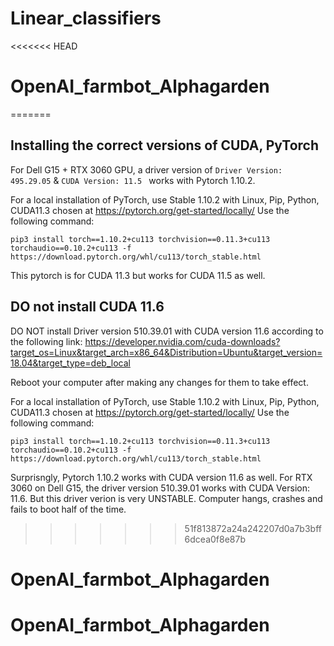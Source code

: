 # Linear_classifiers
<<<<<<< HEAD
# OpenAI_farmbot_Alphagarden
=======

## Installing the correct versions of CUDA, PyTorch 
For Dell G15 + RTX 3060 GPU, a driver version of ```Driver Version: 495.29.05``` & ```CUDA Version: 11.5 ``` works with Pytorch 1.10.2.    
    
For a local installation of PyTorch, use Stable 1.10.2 with Linux, Pip, Python, CUDA11.3 chosen at https://pytorch.org/get-started/locally/ 
Use the following command:
```
pip3 install torch==1.10.2+cu113 torchvision==0.11.3+cu113 torchaudio==0.10.2+cu113 -f https://download.pytorch.org/whl/cu113/torch_stable.html
```
This pytorch is for CUDA 11.3 but works for CUDA 11.5 as well.


## DO not install CUDA 11.6
DO NOT install Driver version 510.39.01 with CUDA version 11.6 according to the following link: https://developer.nvidia.com/cuda-downloads?target_os=Linux&target_arch=x86_64&Distribution=Ubuntu&target_version=18.04&target_type=deb_local

Reboot your computer after making any changes for them to take effect.

For a local installation of PyTorch, use Stable 1.10.2 with Linux, Pip, Python, CUDA11.3 chosen at https://pytorch.org/get-started/locally/ 
Use the following command:
```
pip3 install torch==1.10.2+cu113 torchvision==0.11.3+cu113 torchaudio==0.10.2+cu113 -f https://download.pytorch.org/whl/cu113/torch_stable.html
```
Surprisngly, Pytorch 1.10.2 works with CUDA version 11.6 as well. For RTX 3060 on Dell G15, the driver version 510.39.01 works with CUDA Version: 11.6. But this driver verion is very UNSTABLE. Computer hangs, crashes and fails to boot half of the time.


>>>>>>> 51f813872a24a242207d0a7b3bff6dcea0f8e87b
# OpenAI_farmbot_Alphagarden
# OpenAI_farmbot_Alphagarden
